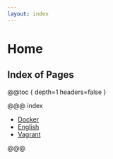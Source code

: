 ```yaml
---
layout: index
---
```

# Home

## Index of Pages

@@toc { depth=1 headers=false }

@@@ index
 
* [Docker](docker/index.md)
* [English](english/index.md)
* [Vagrant](vagrant/index.md)

@@@
